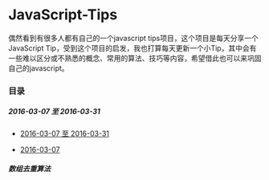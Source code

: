 # JavaScript-Tips
偶然看到有很多人都有自己的一个javascript tips项目，这个项目是每天分享一个JavaScript Tip，受到这个项目的启发，我也打算每天更新一个小Tip，其中会有一些难以区分或不熟悉的概念、常用的算法、技巧等内容，希望借此也可以来巩固自己的javascript。

### 目录
##### 2016-03-07 至 2016-03-31

* [2016-03-07 至 2016-03-31](#1)

* [2016-03-07](#1.1)

<h5 id='1.1'>数组去重算法</h5>